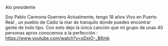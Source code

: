 Alo presidente  

Soy Pablo Carmona Guerrero
Actualmente, tengo 18 años
Vivo en Puerto Real , un pueblo de Cádiz la mar de tranquilo donde puedes encontrar gente de todo tipo. 
Con esto dejo la única canción que mi grupo de unas 40 personas aprox conocemos a la perfección : https://www.youtube.com/watch?v=oDxiO-_B6mk
